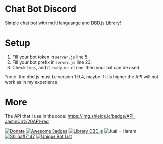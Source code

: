# Chat Bot Discord
Simple chat bot with multi languange and DBD.js Library!

# Setup
1. Fill your bot token in `server.js` line 5.
2. Fill your bot prefix in `server.js` line 23.
3. Check `logs`, and if `ready on client` then your bot can be used.

*note: the dbd.js must be version 1.9.4, maybe if it is higher the API will not work as in my experience.

# More
The API that I use in the code: https://img.shields.io/badge/API-JastinCh%20API-red

[![Donate](https://img.shields.io/badge/Donate%3F-Click%20Me!-blue)](https://jastinch.xyz/donate.html)
[![Awesome Badges](https://img.shields.io/badge/Subscribe%20In-Youtube-red)](https://youtube.com/c/JastinCh)
[![Library DBD.js](https://img.shields.io/badge/Library-DBD.js-blue)](https://dbd.leref.ga)
![Jual = Haram](https://img.shields.io/badge/Jual%3F-Haram-red)
[![Shiina#7147](https://img.shields.io/badge/Invite-Shiina%237147-orange)](https://top.gg/bot/802467105345110097)
[![Unique Bot List](https://img.shields.io/badge/Discord%20Bot%20List%3F-Unique%20Bot%20List-blue)](https://uniqbotlist.ga)
